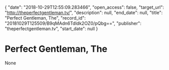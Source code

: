 {
  "date": "2018-10-29T12:55:09.283466", 
  "open_access": false, 
  "target_url": "http://theperfectgentleman.tv/", 
  "description": null, 
  "end_date": null, 
  "title": "Perfect Gentleman, The", 
  "record_id": "20181029T125509/B9qMAdn6Tdldk2OZ0/pQbg==", 
  "publisher": "theperfectgentleman.tv", 
  "start_date": null
}

# Perfect Gentleman, The

None